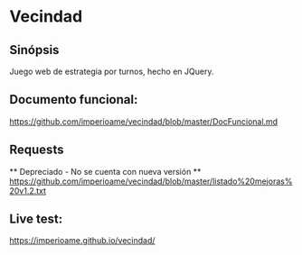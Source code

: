# Vecindad
## Sinópsis
Juego web de estrategia por turnos, hecho en JQuery.

## Documento funcional:
https://github.com/imperioame/vecindad/blob/master/DocFuncional.md

## Requests
** Depreciado - No se cuenta con nueva versión **
https://github.com/imperioame/vecindad/blob/master/listado%20mejoras%20v1.2.txt

## Live test:
https://imperioame.github.io/vecindad/
